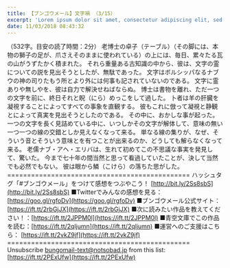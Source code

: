 ```yaml
---
title: 【ブンゴウメール】文字禍 （3/15）
excerpt: 'Lorem ipsum dolor sit amet, consectetur adipiscing elit, sed do eiusmod tempor incididunt ut labore et dolore magna aliqua. Praesent elementum facilisis leo vel fringilla est ullamcorper eget. At imperdiet dui accumsan sit amet nulla facilisi morbi tempus.'
date: 11/03/2018 08:43:32
---
```


（532字。目安の読了時間：2分） 老博士の卓子（テーブル）（その脚には、本物の獅子の足が、爪さえそのままに使われている）の上には、毎日、累々たる瓦の山がうずたかく積まれた。 それら重量ある古知識の中から、彼は、文字の霊についての説を見出そうとしたが、無駄であった。 文字はボルシッパなるナブウの神の司りたもう所とより外には何事も記されていないのである。 文字に霊ありや無しやを、彼は自力で解決せねばならぬ。 博士は書物を離れ、ただ一つの文字を前に、終日それと睨（にら）めっこをして過した。 卜者は羊の肝臓を凝視することによってすべての事象を直観する。 彼もこれに倣って凝視と静観とによって真実を見出そうとしたのである。 その中に、おかしな事が起った。 一つの文字を長く見詰めている中に、いつしかその文字が解体して、意味の無い一つ一つの線の交錯としか見えなくなって来る。 単なる線の集りが、なぜ、そういう音とそういう意味とを有つことが出来るのか、どうしても解らなくなって来る。 老儒ナブ・アヘ・エリバは、生れて初めてこの不思議な事実を発見して、驚いた。 今まで七十年の間当然と思って看過していたことが、決して当然でも必然でもない。 彼は眼から鱗（こけら）の落ちた思がした。 ============================================== ハッシュタグ「#ブンゴウメール」をつけて感想をつぶやこう！ [http://bit.ly/2Ss8sbS](http://bit.ly/2Ss8sbS) ■Twitterでみんなの感想を見る：[https://goo.gl/rgfoDv](https://goo.gl/rgfoDv) ■ブンゴウメール公式サイト：[https://ift.tt/2rbGjJX](https://ift.tt/2rbGjJX) ■次に読みたい作品を教えてください！：[https://ift.tt/2JPPM0l](https://ift.tt/2JPPM0l) ■青空文庫でこの作品を読む：[https://ift.tt/2qljumn](https://ift.tt/2qljumn) ■運営へのご支援はこちら： [https://ift.tt/2vkZ9jf](https://ift.tt/2vkZ9jf) ============================================== Unsubscribe bungomail-text@notsobad.jp from this list: [https://ift.tt/2PExUfw](https://ift.tt/2PExUfw)